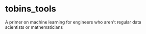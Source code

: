 # tobins_tools
A primer on machine learning for engineers who aren't regular data scientists or mathematicians 
